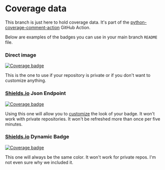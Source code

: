 # Coverage data

This branch is just here to hold coverage data. It's part of the
[python-coverage-comment-action](https://github.com/marketplace/actions/python-coverage-comment)
GitHub Action.

Below are examples of the badges you can use in your main branch `README` file.

### Direct image

[![Coverage badge](https://raw.githubusercontent.com/Fagtoy/sdo_analysis/python-coverage-comment-action-data/badge.svg)](https://github.com/Fagtoy/sdo_analysis/tree/python-coverage-comment-action-data)

This is the one to use if your repository is private or if you don't want to customize anything.

### [Shields.io](https://shields.io) Json Endpoint

[![Coverage badge](https://img.shields.io/endpoint?url=https://raw.githubusercontent.com/Fagtoy/sdo_analysis/python-coverage-comment-action-data/endpoint.json)](https://github.com/Fagtoy/sdo_analysis/tree/python-coverage-comment-action-data)

Using this one will allow you to [customize](https://shields.io/endpoint) the look of your badge.
It won't work with private repositories. It won't be refreshed more than once per five minutes.

### [Shields.io](https://shields.io) Dynamic Badge

[![Coverage badge](https://img.shields.io/badge/dynamic/json?color=brightgreen&label=coverage&query=%24.message&url=https%3A%2F%2Fraw.githubusercontent.com%2FFagtoy%2Fsdo_analysis%2Fpython-coverage-comment-action-data%2Fendpoint.json)](https://github.com/Fagtoy/sdo_analysis/tree/python-coverage-comment-action-data)

This one will always be the same color. It won't work for private repos. I'm not even sure why we included it.